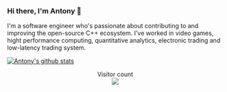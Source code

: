 ### Hi there, I'm Antony 👋

I'm a software engineer who's passionate about contributing to and improving the open-source C++ ecosystem. I've worked in video games, hight performance computing, quantitative analytics, electronic trading and low-latency trading system.

[![Antony's github stats](https://github-readme-stats.vercel.app/api?username=Twon&show_icons=true&theme=tokyonight)](https://github.com/anuraghazra/github-readme-stats)

<p align="center"> 
  Visitor count<br>
  <img src="https://profile-counter.glitch.me/twon/count.svg" />
</p>

<!--
**Twon/Twon** is a ✨ _special_ ✨ repository because its `README.md` (this file) appears on your GitHub profile.

Here are some ideas to get you started:

- 🔭 I’m currently working on ...
- 🌱 I’m currently learning ...
- 👯 I’m looking to collaborate on ...
- 🤔 I’m looking for help with ...
- 💬 Ask me about ...
- 📫 How to reach me: ...
- 😄 Pronouns: ...
- ⚡ Fun fact: ...
-->
